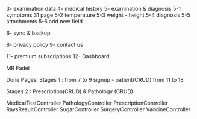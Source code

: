 

3- examination data 
4- medical history 
5- examination & diagnosis
    5-1 symptoms 31 page
    5-2 temperature
    5-3 weight - height
    5-4 diagnosis
    5-5 attachments
    5-6 add new field

6- sync & backup

8- privacy policy
9- contact us 

11- premium subscriptions
12- Dashboard


MR Fadel 

Done Pages:
Stages 1 : from 7 to 9  signup - patient(CRUD) 
           from 11 to 18 

Stages 2 : Prescription(CRUD) & Pathology (CRUD)

MedicalTestController
PathologyController
PrescriptionController
RaysResultController
SugarController
SurgeryController
VaccineController